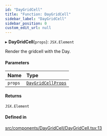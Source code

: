 ```yaml
---
id: "DayGridCell"
title: "Function: DayGridCell"
sidebar_label: "DayGridCell"
sidebar_position: 0
custom_edit_url: null
---
```


▸ **DayGridCell**(`props`): `JSX.Element`

Render the gridcell with the Day.

#### Parameters

| Name | Type |
| :------ | :------ |
| `props` | [`DayGridCellProps`](/api/interfaces/DayGridCellProps.md) |

#### Returns

`JSX.Element`

#### Defined in

[src/components/DayGridCell/DayGridCell.tsx:13](https://github.com/gpbl/react-day-picker/blob/cd80be68f/src/components/DayGridCell/DayGridCell.tsx#L13)
